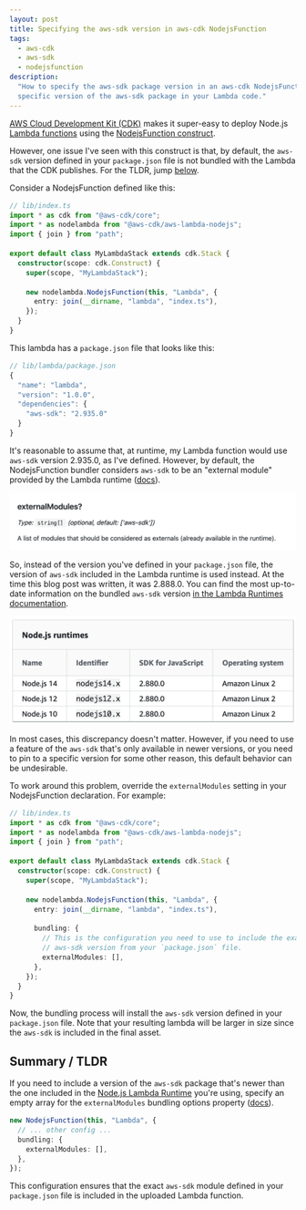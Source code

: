 ```yaml
---
layout: post
title: Specifying the aws-sdk version in aws-cdk NodejsFunction
tags:
  - aws-cdk
  - aws-sdk
  - nodejsfunction
description:
  "How to specify the aws-sdk package version in an aws-cdk NodejsFunction lambda. Useful when you need a newer, or
  specific version of the aws-sdk package in your Lambda code."
---
```


[AWS Cloud Development Kit (CDK)](https://aws.amazon.com/cdk/) makes it super-easy to deploy Node.js
[Lambda functions](https://aws.amazon.com/lambda/) using the
[NodejsFunction construct](https://docs.aws.amazon.com/cdk/api/latest/docs/aws-lambda-nodejs-readme.html).

However, one issue I've seen with this construct is that, by default, the `aws-sdk` version defined in your
`package.json` file is not bundled with the Lambda that the CDK publishes. For the TLDR, jump [below](#summary--tldr).

Consider a NodejsFunction defined like this:

```ts
// lib/index.ts
import * as cdk from "@aws-cdk/core";
import * as nodelambda from "@aws-cdk/aws-lambda-nodejs";
import { join } from "path";

export default class MyLambdaStack extends cdk.Stack {
  constructor(scope: cdk.Construct) {
    super(scope, "MyLambdaStack");

    new nodelambda.NodejsFunction(this, "Lambda", {
      entry: join(__dirname, "lambda", "index.ts"),
    });
  }
}
```

This lambda has a `package.json` file that looks like this:

```js
// lib/lambda/package.json
{
  "name": "lambda",
  "version": "1.0.0",
  "dependencies": {
    "aws-sdk": "2.935.0"
  }
}
```

It's reasonable to assume that, at runtime, my Lambda function would use `aws-sdk` version 2.935.0, as I've defined.
However, by default, the NodejsFunction bundler considers `aws-sdk` to be an "external module" provided by the Lambda
runtime
([docs](https://docs.aws.amazon.com/cdk/api/latest/docs/@aws-cdk_aws-lambda-nodejs.BundlingOptions.html#externalmodules)).

<div class="center mb-2">
  <img src="/assets/images/posts/2021/06/bundling-options-external-modules.png" alt="screenshot of the aws-cdk bundling options documentation page" />
</div>

So, instead of the version you've defined in your `package.json` file, the version of `aws-sdk` included in the Lambda
runtime is used instead. At the time this blog post was written, it was 2.888.0. You can find the most up-to-date
information on the bundled `aws-sdk` version
[in the Lambda Runtimes documentation](https://docs.aws.amazon.com/lambda/latest/dg/lambda-runtimes.html).

<div class="center mb-2">
  <img src="/assets/images/posts/2021/06/lambda-runtime-version-info.png" alt="screenshot of the bundled aws-sdk version available in the Node.js lambda runtime" />
</div>

In most cases, this discrepancy doesn't matter. However, if you need to use a feature of the `aws-sdk` that's only
available in newer versions, or you need to pin to a specific version for some other reason, this default behavior can
be undesirable.

To work around this problem, override the `externalModules` setting in your NodejsFunction declaration. For example:

```ts
// lib/index.ts
import * as cdk from "@aws-cdk/core";
import * as nodelambda from "@aws-cdk/aws-lambda-nodejs";
import { join } from "path";

export default class MyLambdaStack extends cdk.Stack {
  constructor(scope: cdk.Construct) {
    super(scope, "MyLambdaStack");

    new nodelambda.NodejsFunction(this, "Lambda", {
      entry: join(__dirname, "lambda", "index.ts"),

      bundling: {
        // This is the configuration you need to use to include the exact
        // aws-sdk version from your `package.json` file.
        externalModules: [],
      },
    });
  }
}
```

Now, the bundling process will install the `aws-sdk` version defined in your `package.json` file. Note that your
resulting lambda will be larger in size since the `aws-sdk` is included in the final asset.

## Summary / TLDR

If you need to include a version of the `aws-sdk` package that's newer than the one included in the
[Node.js Lambda Runtime](https://docs.aws.amazon.com/lambda/latest/dg/lambda-runtimes.html) you're using, specify an
empty array for the `externalModules` bundling options property
([docs](https://docs.aws.amazon.com/cdk/api/latest/docs/@aws-cdk_aws-lambda-nodejs.BundlingOptions.html#externalmodules)).

```ts
new NodejsFunction(this, "Lambda", {
  // ... other config ...
  bundling: {
    externalModules: [],
  },
});
```

This configuration ensures that the exact `aws-sdk` module defined in your `package.json` file is included in the
uploaded Lambda function.
